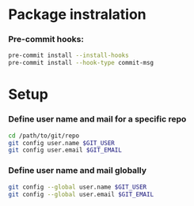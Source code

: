 # Package instralation
### Pre-commit hooks:
```bash
pre-commit install --install-hooks
pre-commit install --hook-type commit-msg
```

# Setup
### Define user name and mail for a specific repo
```bash
cd /path/to/git/repo
git config user.name $GIT_USER
git config user.email $GIT_EMAIL
```

### Define user name and mail globally
```bash
git config --global user.name $GIT_USER
git config --global user.email $GIT_EMAIL
```

